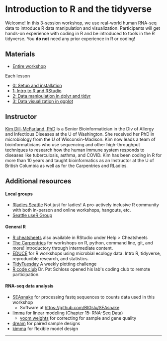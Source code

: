# Introduction to R and the tidyverse

Welcome! In this 3-session workshop, we use real-world human RNA-seq data to introduce R data manipulation and visualization. Participants will get hands-on experience with coding in R and be introduced to tools in the R tidyverse. You **do not** need any prior experience in R or coding!

## Materials

* [Entire workshop][workshop]

Each lesson

* [0: Setup and installation][lesson0]
* [1: Intro to R and RStudio][lesson1]
* [2: Data manipulation in dplyr and tidyr][lesson2]
* [3: Data visualization in ggplot][lesson3]

## Instructor

[Kim Dill-McFarland, PhD](https://kdillmcfarland.github.io/) is a Senior Bioinformatician in the Div of Allergy and Infectious Diseases at the U of Washington. She received her PhD in microbiology from the U of Wisconsin-Madison. Kim now leads a team of bioinformaticians who use sequencing and other high-throughput techniques to research how the human immune system responds to diseases like tuberculosis, asthma, and COVID. Kim has been coding in R for more than 10 years and taught bioinformatics as an Instructor at the U of British Columbia as well as for the Carpentries and RLadies.

## Additional resources

#### Local groups

* [Rladies Seattle](https://www.meetup.com/rladies-seattle/) Not just for ladies! A pro-actively inclusive R community with both in-person and online workshops, hangouts, etc.
* [Seattle useR Group](https://www.meetup.com/Seattle-useR/)

#### General R

* [R cheatsheets](https://www.rstudio.com/resources/cheatsheets/) also available in RStudio under Help > Cheatsheets
* [The Carpentries](https://carpentries.org/workshops/#workshop-curriculum) for workshops on R, python, command line, git, and more! Introductory through intermediate content.
* [EDUCE](https://educe-ubc.github.io/workshops/) for R workshops using microbial ecology data. Intro R, tidyverse, reproducible research, and statistics.
* [TidyTuesday](https://github.com/rfordatascience/tidytuesday) A weekly plotting challenge
* [R code club](https://www.riffomonas.org/code_club/) Dr. Pat Schloss opened his lab's coding club to remote participation.

#### RNA-seq data analysis

* [SEAsnake](https://bigslu.github.io/SEAsnake/vignette/SEAsnake_vignette.html) for processing fastq sequences to counts data used in this workshop
    * Software at <https://github.com/BIGslu/SEAsnake>
* [limma](http://bioconductor.org/packages/devel/bioc/vignettes/limma/inst/doc/usersguide.pdf) for linear modeling (Chapter 15: RNA-Seq Data)
    * [voom weights](https://genomebiology.biomedcentral.com/articles/10.1186/gb-2014-15-2-r29) for correcting for sample and gene quality
* [dream](https://www.bioconductor.org/packages/devel/bioc/vignettes/variancePartition/inst/doc/dream.html) for paired sample designs
* [kimma](https://github.com/BIGslu/tutorials/blob/main/RNAseq/3.Hawn_RNAseq_voom.to.DEG.pdf) for flexible model design

***

[index]: https://bigslu.github.io/workshops/2022.08.15_R.tidyverse.workshop/index.html
[lesson0]: https://bigslu.github.io/workshops/2022.08.15_R.tidyverse.workshop/0_setup.html
[lesson1]: https://bigslu.github.io/workshops/2022.08.15_R.tidyverse.workshop/1_introR.html
[lesson2]: https://bigslu.github.io/workshops/2022.08.15_R.tidyverse.workshop/2_tidyverse.html
[lesson3]: https://bigslu.github.io/workshops/2022.08.15_R.tidyverse.workshop/3_ggplot.html
[workshop]: https://bigslu.github.io/workshops/2022.08.15_R.tidyverse.workshop/tidyverse_RNAseq.html
